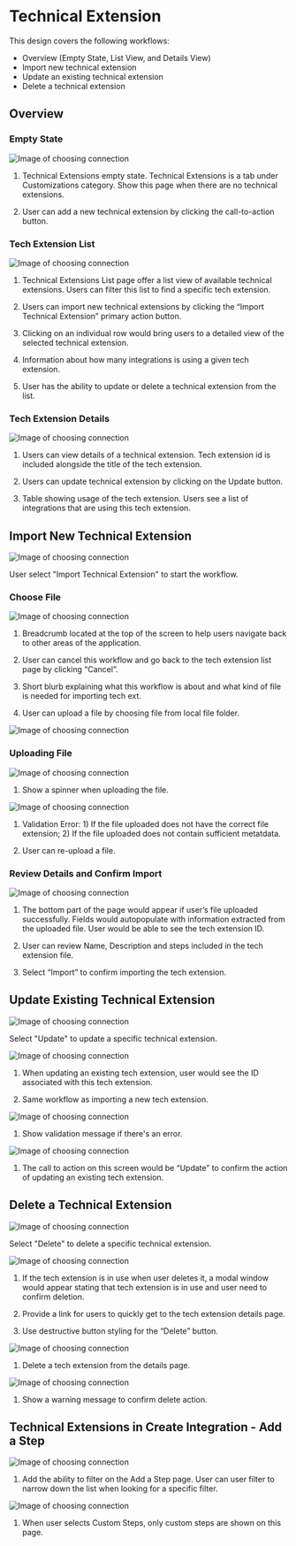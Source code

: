 # Technical Extension

This design covers the following workflows:
- Overview (Empty State, List View, and Details View)
- Import new technical extension
- Update an existing technical extension
- Delete a technical extension

## Overview

### Empty State

![Image of choosing connection](img/technical_extensions_empty_state.png)

1. Technical Extensions empty state. Technical Extensions is a tab under Customizations category. Show this page when there are no technical extensions.

2. User can add a new technical extension by clicking the call-to-action button.

### Tech Extension List

![Image of choosing connection](img/technical_extensions_list.png)

1.  Technical Extensions List page offer a list view of available technical extensions. Users can filter this list to find a specific tech extension.

2. Users can import new technical extensions by clicking the “Import Technical Extension” primary action button.  

3. Clicking on an individual row would bring users to a detailed view of the selected technical extension.

4. Information about how many integrations is using a given tech extension.

5. User has the ability to update or delete a technical extension from the list.  

### Tech Extension Details
![Image of choosing connection](img/technical_extensions_details.png)

1.  Users can view details of a technical extension. Tech extension id is included alongside the title of the tech extension.

2. Users can update technical extension by clicking on the Update button.  

3. Table showing usage of the tech extension. Users see a list of integrations that are using this tech extension.

## Import New Technical Extension

![Image of choosing connection](img/tech_ext_list_importnew.png)

User select "Import Technical Extension" to start the workflow.

### Choose File

![Image of choosing connection](img/tech_ext_import_choosefile.png)

1. Breadcrumb located at the top of the screen to help users navigate back to other areas of the application.

2. User can cancel this workflow and go back to the tech extension list page by clicking “Cancel”.

3. Short blurb explaining what this workflow is about and what kind of file is needed for importing tech ext.

4. User can upload a file by choosing file from local file folder.

![Image of choosing connection](img/tech_ext_import_choosefilewindow.png)

### Uploading File

![Image of choosing connection](img/tech_ext_import_uploading.png)

1. Show a spinner when uploading the file.

![Image of choosing connection](img/tech_ext_import_errormsg.png)

1. Validation Error: 1) If the file uploaded does not have the correct file extension; 2) If the file uploaded does not contain sufficient metatdata.

2. User can re-upload a file.

### Review Details and Confirm Import

![Image of choosing connection](img/tech_ext_import_finalcta.png)

1.  The bottom part of the page would appear if user’s file uploaded successfully. Fields would autopopulate with information extracted from the uploaded file. User would be able to see the tech extension ID.

2. User can review Name, Description and steps included in the tech extension file.

3. Select “Import” to confirm importing the tech extension.

## Update Existing Technical Extension

![Image of choosing connection](img/tech_ext_list_update.png)

Select "Update" to update a specific technical extension.

![Image of choosing connection](img/tech_ext_update_choosefile.png)

1. When updating an existing tech extension, user would see the ID associated with this tech extension.

2. Same workflow as importing a new tech extension.

![Image of choosing connection](img/tech_ext_update_validation.png)

1. Show validation message if there's an error.

![Image of choosing connection](img/tech_ext_update_finalscreen.png)

1. The call to action on this screen would be “Update” to confirm the action of updating an existing tech extension.

## Delete a Technical Extension

![Image of choosing connection](img/tech_ext_list_delete.png)

Select "Delete" to delete a specific technical extension.

![Image of choosing connection](img/tech_ext_list_delete_warning.png)

1. If the tech extension is in use when user deletes it, a modal window would appear stating that tech extension is in use and user need to confirm deletion.

2. Provide a link for users to quickly get to the tech extension details page.

3. Use destructive button styling for the “Delete” button.

![Image of choosing connection](img/technical_extensions_details_delete.png)

1.  Delete a tech extension from the details page.

![Image of choosing connection](img/technical_extensions_details_delete_warning.png)

1.  Show a warning message to confirm delete action.  

## Technical Extensions in Create Integration - Add a Step

![Image of choosing connection](img/tech_ext_addstep_filter1.png)

1. Add the ability to filter on the Add a Step page. User can user filter to narrow down the list when looking for a specific filter.

![Image of choosing connection](img/tech_ext_addstep_filter2.png)

1. When user selects Custom Steps, only custom steps are shown on this page.
